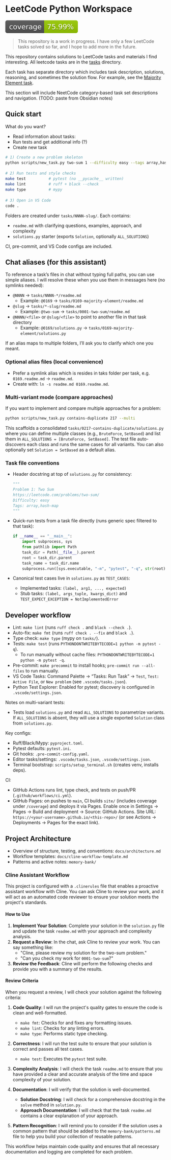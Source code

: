 
# LeetCode Python Workspace

![Coverage](docs/badges/coverage.svg)

> This repository is a work in progress. I have only a few LeetCode tasks solved so far, and I hope to add more in the future.

This repository contains solutions to LeetCode tasks and materials I find interesting. All leetcode tasks are in the [tasks](/tasks/) directory.

Each task has separate directory which includes task description, solutions, reasoning, and sometimes the solution flow. For example, see the [Majority Element task](/tasks/0169-majority-element/readme.md).

This section will include NeetCode category-based task set descriptions and navigation. (TODO: paste from Obsidian notes)

## Quick start


What do you want? 

- Read information about tasks:
- Run tests and get additional info (?)
- Create new task


```bash
# 1) Create a new problem skeleton
python scripts/new_task.py two-sum 1 --difficulty easy --tags array,hash-map --url https://leetcode.com/problems/two-sum/

# 2) Run tests and style checks
make test          # pytest (no __pycache__ written)
make lint          # ruff + black --check
make type          # mypy

# 3) Open in VS Code
code .
```

Folders are created under `tasks/NNNN-slug/`. Each contains:

- `readme.md` with clarifying questions, examples, approach, and complexity
- `solutions.py` starter (exports `Solution`, optionally `ALL_SOLUTIONS`)

CI, pre-commit, and VS Code configs are included.

## Chat aliases (for this assistant)

To reference a task’s files in chat without typing full paths, you can use simple aliases. I will resolve these when you use them in messages here (no symlinks needed):

- `@NNNN` → `tasks/NNNN-*/readme.md`
  - Example: `@0169` → `tasks/0169-majority-element/readme.md`
- `@slug` → `tasks/*-slug/readme.md`
  - Example: `@two-sum` → `tasks/0001-two-sum/readme.md`
- `@NNNN/<file>` or `@slug/<file>` to point to another file in that task directory
  - Example: `@0169/solutions.py` → `tasks/0169-majority-element/solutions.py`

If an alias maps to multiple folders, I’ll ask you to clarify which one you meant.

### Optional alias files (local convenience)

- Prefer a symlink alias which is resides in taks folder per task, e.g. `0169.readme.md` → `readme.md`.
- Create with: `ln -s readme.md 0169.readme.md`.

### Multi-variant mode (compare approaches)

If you want to implement and compare multiple approaches for a problem:

```bash
python scripts/new_task.py contains-duplicate 217 --multi
```

This scaffolds a consolidated `tasks/0217-contains-duplicate/solutions.py` where you can define multiple classes (e.g., `BruteForce`, `SetBased`) and list them in `ALL_SOLUTIONS = [BruteForce, SetBased]`. The test file auto-discovers each class and runs the same cases for all variants. You can also optionally set `Solution = SetBased` as a default alias.

### Task file conventions

- Header docstring at top of `solutions.py` for consistency:

  ```python
  """
  Problem 1: Two Sum
  https://leetcode.com/problems/two-sum/
  Difficulty: easy
  Tags: array,hash-map
  """
  ```

- Quick-run tests from a task file directly (runs generic spec filtered to that task):

  ```python
  if __name__ == "__main__":
      import subprocess, sys
      from pathlib import Path
      task_dir = Path(__file__).parent
      root = task_dir.parent
      task_name = task_dir.name
      subprocess.run([sys.executable, "-m", "pytest", "-q", str(root), "-k", task_name], check=False)
  ```

- Canonical test cases live in `solutions.py` as `TEST_CASES`:
  - Implemented tasks: `(label, arg1, ..., expected)`
  - Stub tasks: `(label, args_tuple, kwargs_dict)` and `TEST_EXPECT_EXCEPTION = NotImplementedError`

## Developer workflow

- Lint: `make lint` (runs `ruff check .` and `black --check .`).
- Auto-fix: `make fmt` (runs `ruff check . --fix` and `black .`).
- Type check: `make type` (mypy on `tasks/`).
- Tests: `make test` (runs `PYTHONDONTWRITEBYTECODE=1 python -m pytest -q`).
  - To run manually without cache files: `PYTHONDONTWRITEBYTECODE=1 python -m pytest -q`.
- Pre-commit: `make precommit` to install hooks; `pre-commit run --all-files` to run manually.
- VS Code Tasks: Command Palette → “Tasks: Run Task” → `Test`, `Test: Active File`, or `New problem` (see `.vscode/tasks.json`).
- Python Test Explorer: Enabled for pytest; discovery is configured in `.vscode/settings.json`.

Notes on multi-variant tests:

- Tests load `solutions.py` and read `ALL_SOLUTIONS` to parametrize variants. If `ALL_SOLUTIONS` is absent, they will use a single exported `Solution` class from `solutions.py`.

Key configs:

- Ruff/Black/Mypy: `pyproject.toml`.
- Pytest defaults: `pytest.ini`.
- Git hooks: `.pre-commit-config.yaml`.
- Editor tasks/settings: `.vscode/tasks.json`, `.vscode/settings.json`.
- Terminal bootstrap: `scripts/setup_terminal.sh` (creates venv, installs deps).

CI:

- GitHub Actions runs lint, type check, and tests on push/PR (`.github/workflows/ci.yml`).
- GitHub Pages: on pushes to `main`, CI builds `site/` (includes coverage under `/coverage`) and deploys it via Pages. Enable once in Settings → Pages → Build and deployment → Source: GitHub Actions. Site URL: `https://<your-username>.github.io/<this-repo>/` (or see Actions → Deployments → Pages for the exact link).

## Project Architecture

- Overview of structure, testing, and conventions: `docs/architecture.md`
- Workflow templates: `docs/cline-workflow-template.md`
- Patterns and active notes: `memory-bank/`

### Cline Assistant Workflow

This project is configured with a `.clinerules` file that enables a proactive assistant workflow with Cline. You can ask Cline to review your work, and it will act as an automated code reviewer to ensure your solution meets the project's standards.

#### How to Use

1. **Implement Your Solution**: Complete your solution in the `solution.py` file and update the task `readme.md` with your approach and complexity analysis.
2. **Request a Review**: In the chat, ask Cline to review your work. You can say something like:
    - "Cline, please review my solution for the two-sum problem."
    - "Can you check my work for `0001-two-sum`?"
3. **Review the Feedback**: Cline will perform the following checks and provide you with a summary of the results.

#### Review Criteria

When you request a review, I will check your solution against the following criteria:

1. **Code Quality**: I will run the project's quality gates to ensure the code is clean and well-formatted.
    - `make fmt`: Checks for and fixes any formatting issues.
    - `make lint`: Checks for any linting errors.
    - `make type`: Performs static type checking.

2. **Correctness**: I will run the test suite to ensure that your solution is correct and passes all test cases.
    - `make test`: Executes the `pytest` test suite.

3. **Complexity Analysis**: I will check the task `readme.md` to ensure that you have provided a clear and accurate analysis of the time and space complexity of your solution.

4. **Documentation**: I will verify that the solution is well-documented.
    - **Solution Docstring**: I will check for a comprehensive docstring in the `solve` method in `solution.py`.
    - **Approach Documentation**: I will check that the task `readme.md` contains a clear explanation of your approach.

5. **Pattern Recognition**: I will remind you to consider if the solution uses a common pattern that should be added to the `memory-bank/patterns.md` file to help you build your collection of reusable patterns.

This workflow helps maintain code quality and ensures that all necessary documentation and logging are completed for each problem.
